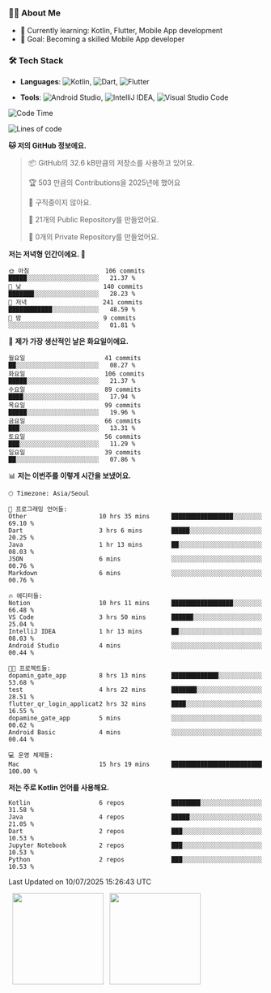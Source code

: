 ### 👨‍💻 About Me
- 🌱 Currently learning: Kotlin, Flutter, Mobile App development
- 🎯 Goal: Becoming a skilled Mobile App developer

### 🛠 Tech Stack
- **Languages**: ![Kotlin](https://img.shields.io/badge/Kotlin-0095D5?style=flat-square&logo=kotlin&logoColor=white), ![Dart](https://img.shields.io/badge/Dart-0175C2?style=flat-square&logo=dart&logoColor=white), ![Flutter](https://img.shields.io/badge/Flutter-02569B?style=flat-square&logo=flutter&logoColor=white)

- **Tools**:
![Android Studio](https://img.shields.io/badge/Android%20Studio-3DDC84?style=flat-square&logo=android-studio&logoColor=white), 
![IntelliJ IDEA](https://img.shields.io/badge/IntelliJ%20IDEA-000000?style=flat-square&logo=intellij-idea&logoColor=white), 
![Visual Studio Code](https://img.shields.io/badge/VS%20Code-007ACC?style=flat-square&logo=visual-studio-code&logoColor=white)

<!--START_SECTION:waka-->
![Code Time](http://img.shields.io/badge/Code%20Time-203%20hrs%2043%20mins-blue)

![Lines of code](https://img.shields.io/badge/%EC%A0%80%EB%8A%94%20%EC%97%AC%ED%83%9C%EA%B9%8C%EC%A7%80%20-291.6%20thousand%20%EC%A4%84%EC%9D%98%20%EC%BD%94%EB%93%9C%EB%A5%BC%20%EC%9E%91%EC%84%B1%ED%96%88%EC%96%B4%EC%9A%94.-blue)

**🐱 저의 GitHub 정보에요.** 

> 📦 GitHub의 32.6 kB만큼의 저장소를 사용하고 있어요. 
 > 
> 🏆 503 만큼의 Contributions을 2025년에 했어요
 > 
> 🚫 구직중이지 않아요.
 > 
> 📜 21개의 Public Repository를 만들었어요. 
 > 
> 🔑 0개의 Private Repository를 만들었어요. 
 > 
**저는 저녁형 인간이에요. 🦉** 

```text
🌞 아침                     106 commits         █████░░░░░░░░░░░░░░░░░░░░   21.37 % 
🌆 낮　                     140 commits         ███████░░░░░░░░░░░░░░░░░░   28.23 % 
🌃 저녁                     241 commits         ████████████░░░░░░░░░░░░░   48.59 % 
🌙 밤　                     9 commits           ░░░░░░░░░░░░░░░░░░░░░░░░░   01.81 % 
```
📅 **제가 가장 생산적인 날은 화요일이에요.** 

```text
월요일                      41 commits          ██░░░░░░░░░░░░░░░░░░░░░░░   08.27 % 
화요일                      106 commits         █████░░░░░░░░░░░░░░░░░░░░   21.37 % 
수요일                      89 commits          ████░░░░░░░░░░░░░░░░░░░░░   17.94 % 
목요일                      99 commits          █████░░░░░░░░░░░░░░░░░░░░   19.96 % 
금요일                      66 commits          ███░░░░░░░░░░░░░░░░░░░░░░   13.31 % 
토요일                      56 commits          ███░░░░░░░░░░░░░░░░░░░░░░   11.29 % 
일요일                      39 commits          ██░░░░░░░░░░░░░░░░░░░░░░░   07.86 % 
```


📊 **저는 이번주를 이렇게 시간을 보냈어요.** 

```text
🕑︎ Timezone: Asia/Seoul

💬 프로그래밍 언어들: 
Other                    10 hrs 35 mins      █████████████████░░░░░░░░   69.10 % 
Dart                     3 hrs 6 mins        █████░░░░░░░░░░░░░░░░░░░░   20.25 % 
Java                     1 hr 13 mins        ██░░░░░░░░░░░░░░░░░░░░░░░   08.03 % 
JSON                     6 mins              ░░░░░░░░░░░░░░░░░░░░░░░░░   00.76 % 
Markdown                 6 mins              ░░░░░░░░░░░░░░░░░░░░░░░░░   00.76 % 

🔥 에디터들: 
Notion                   10 hrs 11 mins      █████████████████░░░░░░░░   66.48 % 
VS Code                  3 hrs 50 mins       ██████░░░░░░░░░░░░░░░░░░░   25.04 % 
IntelliJ IDEA            1 hr 13 mins        ██░░░░░░░░░░░░░░░░░░░░░░░   08.03 % 
Android Studio           4 mins              ░░░░░░░░░░░░░░░░░░░░░░░░░   00.44 % 

🐱‍💻 프로젝트들: 
dopamin_gate_app         8 hrs 13 mins       █████████████░░░░░░░░░░░░   53.68 % 
test                     4 hrs 22 mins       ███████░░░░░░░░░░░░░░░░░░   28.51 % 
flutter_qr_login_applicat2 hrs 32 mins       ████░░░░░░░░░░░░░░░░░░░░░   16.55 % 
dopamine_gate_app        5 mins              ░░░░░░░░░░░░░░░░░░░░░░░░░   00.62 % 
Android Basic            4 mins              ░░░░░░░░░░░░░░░░░░░░░░░░░   00.44 % 

💻 운영 체제들: 
Mac                      15 hrs 19 mins      █████████████████████████   100.00 % 
```

**저는 주로 Kotlin 언어를 사용해요.** 

```text
Kotlin                   6 repos             ████████░░░░░░░░░░░░░░░░░   31.58 % 
Java                     4 repos             █████░░░░░░░░░░░░░░░░░░░░   21.05 % 
Dart                     2 repos             ███░░░░░░░░░░░░░░░░░░░░░░   10.53 % 
Jupyter Notebook         2 repos             ███░░░░░░░░░░░░░░░░░░░░░░   10.53 % 
Python                   2 repos             ███░░░░░░░░░░░░░░░░░░░░░░   10.53 % 
```




 Last Updated on 10/07/2025 15:26:43 UTC
<!--END_SECTION:waka-->

<p>
  <img height="180em" src="https://github-readme-stats.vercel.app/api?username=JongHyun070105&show_icons=true&include_all_commits=true&bg_color=0d1117&title_color=ffffff&text_color=c9d1d9&icon_color=79ff97">
  <img height="180em" src="https://github-readme-stats.vercel.app/api/top-langs/?username=JongHyun070105&layout=compact&langs_count=4&bg_color=0d1117&title_color=ffffff&text_color=c9d1d9&hide=php,jupyter%20notebook&hide_repo=EcoStep,mimir,git-session">
</p>
